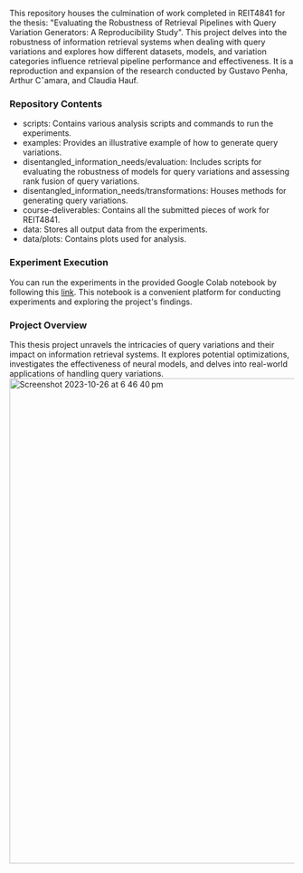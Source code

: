 This repository houses the culmination of work completed in REIT4841 for the thesis: "Evaluating the Robustness of Retrieval Pipelines with Query Variation Generators: A Reproducibility Study". This project delves into the robustness of information retrieval systems when dealing with query variations and explores how different datasets, models, and variation categories influence retrieval pipeline performance and effectiveness. It is a reproduction and expansion of the research conducted by Gustavo Penha, Arthur Cˆamara, and Claudia Hauf.

### Repository Contents
- scripts: Contains various analysis scripts and commands to run the experiments.
- examples: Provides an illustrative example of how to generate query variations.
- disentangled_information_needs/evaluation: Includes scripts for evaluating the robustness of models for query variations and assessing rank fusion of query variations.
- disentangled_information_needs/transformations: Houses methods for generating query variations.
- course-deliverables: Contains all the submitted pieces of work for REIT4841.
- data: Stores all output data from the experiments.
- data/plots: Contains plots used for analysis.

### Experiment Execution
You can run the experiments in the provided Google Colab notebook by following this [link](https://colab.research.google.com/drive/1pJT8DozUycLehTD37Xz9a01-AWVp9Fid?usp=sharing). This notebook is a convenient platform for conducting experiments and exploring the project's findings.

### Project Overview
This thesis project unravels the intricacies of query variations and their impact on information retrieval systems. It explores potential optimizations, investigates the effectiveness of neural models, and delves into real-world applications of handling query variations.
<img width="857" alt="Screenshot 2023-10-26 at 6 46 40 pm" src="https://github.com/krista-b/reit4841/assets/99629116/36c344b4-3ff4-4314-b16d-a1a1bbb3af13">
